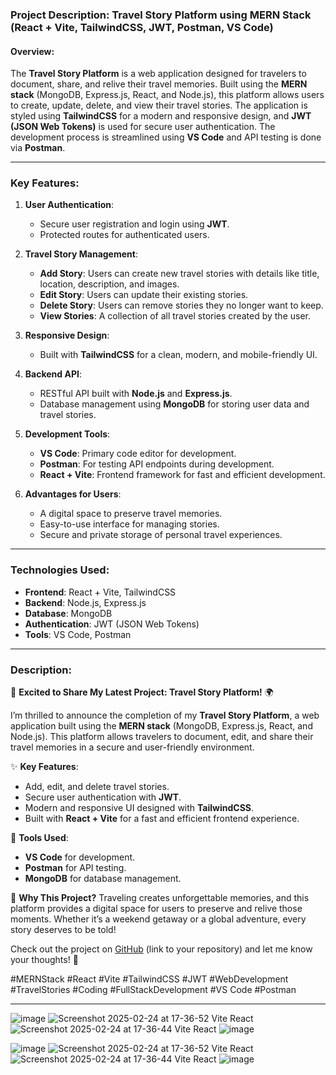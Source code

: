 ### Project Description: Travel Story Platform using MERN Stack (React + Vite, TailwindCSS, JWT, Postman, VS Code)

#### Overview:
The **Travel Story Platform** is a web application designed for travelers to document, share, and relive their travel memories. Built using the **MERN stack** (MongoDB, Express.js, React, and Node.js), this platform allows users to create, update, delete, and view their travel stories. The application is styled using **TailwindCSS** for a modern and responsive design, and **JWT (JSON Web Tokens)** is used for secure user authentication. The development process is streamlined using **VS Code** and API testing is done via **Postman**.

---

### Key Features:
1. **User Authentication**:
   - Secure user registration and login using **JWT**.
   - Protected routes for authenticated users.

2. **Travel Story Management**:
   - **Add Story**: Users can create new travel stories with details like title, location, description, and images.
   - **Edit Story**: Users can update their existing stories.
   - **Delete Story**: Users can remove stories they no longer want to keep.
   - **View Stories**: A collection of all travel stories created by the user.

3. **Responsive Design**:
   - Built with **TailwindCSS** for a clean, modern, and mobile-friendly UI.

4. **Backend API**:
   - RESTful API built with **Node.js** and **Express.js**.
   - Database management using **MongoDB** for storing user data and travel stories.

5. **Development Tools**:
   - **VS Code**: Primary code editor for development.
   - **Postman**: For testing API endpoints during development.
   - **React + Vite**: Frontend framework for fast and efficient development.

6. **Advantages for Users**:
   - A digital space to preserve travel memories.
   - Easy-to-use interface for managing stories.
   - Secure and private storage of personal travel experiences.

---

### Technologies Used:
- **Frontend**: React + Vite, TailwindCSS
- **Backend**: Node.js, Express.js
- **Database**: MongoDB
- **Authentication**: JWT (JSON Web Tokens)
- **Tools**: VS Code, Postman

---

### Description:

🚀 **Excited to Share My Latest Project: Travel Story Platform!** 🌍

I’m thrilled to announce the completion of my **Travel Story Platform**, a web application built using the **MERN stack** (MongoDB, Express.js, React, and Node.js). This platform allows travelers to document, edit, and share their travel memories in a secure and user-friendly environment.

✨ **Key Features**:
- Add, edit, and delete travel stories.
- Secure user authentication with **JWT**.
- Modern and responsive UI designed with **TailwindCSS**.
- Built with **React + Vite** for a fast and efficient frontend experience.

🔧 **Tools Used**:
- **VS Code** for development.
- **Postman** for API testing.
- **MongoDB** for database management.

🌟 **Why This Project?**
Traveling creates unforgettable memories, and this platform provides a digital space for users to preserve and relive those moments. Whether it’s a weekend getaway or a global adventure, every story deserves to be told!

Check out the project on [GitHub](#) (link to your repository) and let me know your thoughts! 💬

#MERNStack #React #Vite #TailwindCSS #JWT #WebDevelopment #TravelStories #Coding #FullStackDevelopment #VS Code #Postman

---


![image](https://github.com/user-attachments/assets/3fd95392-6250-42b8-83ec-a2e7f44e1e99)
![Screenshot 2025-02-24 at 17-36-52 Vite React](https://github.com/user-attachments/assets/ed7a332d-e6e3-4a6f-b06d-182b99622f59)
![Screenshot 2025-02-24 at 17-36-44 Vite React](https://github.com/user-attachments/assets/dd55582d-48e2-4eea-83b4-590fcf40add6)
![image](https://github.com/user-attachments/assets/4633dc6a-994f-46ff-a421-0cd5e702646c)

![image](https://github.com/user-attachments/assets/3fd95392-6250-42b8-83ec-a2e7f44e1e99)
![Screenshot 2025-02-24 at 17-36-52 Vite React](https://github.com/user-attachments/assets/ed7a332d-e6e3-4a6f-b06d-182b99622f59)
![Screenshot 2025-02-24 at 17-36-44 Vite React](https://github.com/user-attachments/assets/dd55582d-48e2-4eea-83b4-590fcf40add6)
![image](https://github.com/user-attachments/assets/4633dc6a-994f-46ff-a421-0cd5e702646c)
